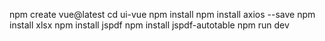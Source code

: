 npm create vue@latest
cd ui-vue
npm install
npm install axios --save
npm install xlsx
npm install jspdf
npm install jspdf-autotable
npm run dev